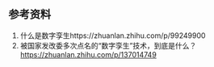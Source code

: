 

## 参考资料

1. 什么是数字孪生https://zhuanlan.zhihu.com/p/99249900
2. 被国家发改委多次点名的“数字孪生”技术，到底是什么？https://zhuanlan.zhihu.com/p/137014749